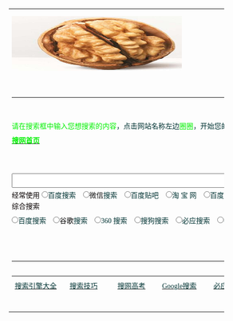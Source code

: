 <!-- 参考http://www.sowang.com/s/ -->

<html><head><meta http-equiv="Content-Type" content="text/html; charset=GBK">
<title>搜网全能搜 - 搜索引擎大全!各大搜索引擎一键搜索!</title>

<meta name="Description" content="为您提供各大搜索引擎入口,集合全世界最大的搜索引擎百度搜索,谷歌搜索,360搜索,搜狗搜索,必应搜索等搜索引擎,帮您一键实现对百度、谷歌、搜狗、必应、360等搜索引擎及视频、图片、音乐、知识、微博、微信、购物等热门网站搜索，方便您快速找到所需！&quot;">
<meta name="Keywords" content="搜索引擎,搜索大全,搜索引擎大全,全能搜,百度搜索引擎,google谷歌搜索引擎,360搜索引擎,搜狗搜索引擎,搜搜搜索引擎,必应搜索引擎,购物搜索引擎,网页搜索引擎,音乐搜索引擎,视频搜索引擎,学术搜索引擎,图片搜索引擎">

<style type="text/css">
<!--

body, td{color:/#000;font-size:12px;font-family:宋体;line-height:140%}
A:LINK{color:/#039;}

A:VISITED{color:/#039;}
A:HOVER{color:/#f60;}

.WH{color:/#FFF;font:bold 14.8px 宋体}
.WHS{color:/#FFF;font:12px 宋体}

:link.WHS{color:/#FFF;font:12px 宋体}
:visited.WHS{color:/#FFF;font:12px 宋体}

:hover.WHS{color:/#f60;font:12px 宋体}
.X{font-size:24px;font-weight:bold;}

.L{font-size:16px;font-weight:bold;}
.M{font:bold 14.8px 宋体}

.C{font-size:14.8px}
.S{font-size:12px}

.LM{line-height:130%}
.LL{line-height:150%}

.f11{font-size:14.9px}
.f1{font-size:10px}

.f2{font-size:12px}
.f3{font-size:16px}

.f4{font-size:18px}
.f5{font-size:24px}

.f6{font-size:31px}
.lh13{line-height:130%}

.lh15{line-height:150%}
.lh17{line-height:170%}

select{font-size:12px}
input{font-size:12px}

.l15{line-height:150%}
.img01{border-color:/#000000;color:/#000000;}

.c01{color:/#ffffff;line-height:150%}
.c03{color:/#FA7701;line-height:170%;font-size:14.9px}

.td_background {BACKGROUND-COLOR: /#f7f7f4; COLOR: /#3f3f3f; FONT-SIZE: 12px;
LINE-HEIGHT: 13pt; TEXT-ALIGN: center}

.f14 {font-size:14.8px;font-family:宋体; line-height: 20px}
.b10 { font-family: "宋体"; font-size: 10pt; color: /#000000; line-height: 130%}

.black9 { font-family: "宋体"; font-size: 9pt; color: /#000000; text-decoration: none}
.p4{font-size:14.8px;line-height:130%}

.f9 { font-size: 12px}
.a { font-family: "宋体"; font-size: 12px; color: 000099; text-decoration: none}

.text {font-size: 14.9px; line-height: 22px}
a {font-size: 9pt; text-decoration: underline}

.blue {text-decoration: underline;color:/#000099;line-height: 18px;}
.green { font-family: "宋体"; font-size: 14px; color: 687C49; text-decoration: none}

.b2 { font-family: "宋体"; font-size: 12px; color: /#000000; text-decoration: none; line-height: 18px}
a:link.a02 {color:/#0000ff;font-size:14.9px;font-weight:bold;}

.t3 { font-size: 14px; line-height: 140%; }
.tech15 {font-size:14.9px;line-height:120%;}

.techs1 {font-size:10px;color:/#6666cc;}
.navtd{ font-size: 12px; font-family: MS Shell Dlg,Tahoma,sans-serif,宋体; color: /#FFFFFF; text-decoration: none }

.bold{ font-weight: bold }
a:link.lan7 {color:/#00169C;font-size:12px}

.l17 {line-height:170%;}
a:link.link1 {text-decoration:none;}

.cont {FONT-FAMILY: 宋体; FONT-SIZE: 14px; LINE-HEIGHT: 20px}
.blank {LINE-HEIGHT: 20px; WIDTH: 95%; align: left}

td {font-family:宋体;font-size:12px;}
.itm {

FONT-FAMILY: "宋体"; FONT-SIZE: 12px
; color: /#FFFFFF}

.a14{font-size:14px;text-indent:25px;line-height:20px}
.item { font: 10pt "宋体"}

table {font-family: "宋体"; font-size: 9pt;}
.sms { font-size: 12px}.sms { font-size: 12px}.sms { font-size: 12px}a:link.keys { color: /#0000FF; text-decoration: none; font-size: 12px; }a:link.keys { color: /#0000FF; text-decoration: none; font-size: 12px; }a:link.keys { color: /#0000FF; text-decoration: none; font-size: 12px; }a:link.keys { color: /#0000FF; text-decoration: none; font-size: 12px; }a:link.keys { color: /#0000FF; text-decoration: none; font-size: 12px; }a:link.keys { color: /#0000FF; text-decoration: none; font-size: 12px; }a:link.keys { color: /#0000FF; text-decoration: none; font-size: 12px; }a:link.keys { color: /#0000FF; text-decoration: none; font-size: 12px; }a:link.keys { color: /#0000FF; text-decoration: none; font-size: 12px; }a:link.keys { color: /#0000FF; text-decoration: none; font-size: 12px; }a:link.keys { color: /#0000FF; text-decoration: none; font-size: 12px; }a:link.keys { color: /#0000FF; text-decoration: none; font-size: 12px; }a:link.keys { color: /#0000FF; text-decoration: none; font-size: 12px; }a:link.keys { color: /#0000FF; text-decoration: none; font-size: 12px; }a:link.keys { color: /#0000FF; text-decoration: none; font-size: 12px; }a:link.keys { color: /#0000FF; text-decoration: none; font-size: 12px; }a:link.keys { color: /#0000FF; text-decoration: none; font-size: 12px; }a:link.keys { color: /#0000FF; text-decoration: none; font-size: 12px; }a:link.keys { color: /#0000FF; text-decoration: none; font-size: 12px; }a:link.keys { color: /#0000FF; text-decoration: none; font-size: 12px; }a:link.keys { color: /#0000FF; text-decoration: none; font-size: 12px; }a:link.keys { color: /#0000FF; text-decoration: none; font-size: 12px; }a:link.keys { color: /#0000FF; text-decoration: none; font-size: 12px; }a:link.keys { color: /#0000FF; text-decoration: none; font-size: 12px; }a:link.keys { color: /#0000FF; text-decoration: none; font-size: 12px; }a:link.keys { color: /#0000FF; text-decoration: none; font-size: 12px; }.p1{font-size:12px}

.b { font-family: "宋体"; font-size: 14px; color: /#000000; text-decoration: none; font-weight: bold}
.f12{font-size:12px; color:/#000000; line-height: 18px}

.dir {FONT-FAMILY: 宋体; FONT-SIZE: 14.8px; FONT-WEIGHT: bold}
.unnamed1 { font-size: 9pt}

.TEXT1 {line-height: 130%;}
.p2{font-size:12px;line-height:130%;}

.tomg { color: /#000000; font-size:12px; text-decoration:none}
a:link.tomg {color: /#000000; text-decoration:none}

.f{font-size:12px}.c07{color:/#777777;line-height:150%;}
a:link.lk3 {color:/#777777;text-decoration:none;}

.font {font-size: 9pt; font-family: "宋体", "Arial Narrow", "Times New Roman",line-height:13pt;}
:link.fl{color:/#6f6f6f}

.n02 {FONT-SIZE: 14px; LINE-HEIGHT: 150%}
a:link.a07 {text-decoration:none;color:/#0000AA;}

.p3{font-family:"宋体";font-size:12px;line-height:200%}.black { font-size: 12px;text-decoration: none;line-height: 18px;}
.tableBorder1{width:98%;border: 1px; background-color: /#6595D6;}

td.TableBody1{background-color: /#FFFFFF;line-height : normal ;}
table {font-family: "宋体"; font-size: 9pt;}

/*{margin:0;padding:0;}
.newsblue1 { font-size: 14px; line-height: 21px; color: /#0F0CBF;}

a {font-size: 9pt; text-decoration: underline}
a:link{color:000066}

a:link{font-size:12px;color:/#0000cc;}
/*{margin:0;padding:0;}

--></style><!--<base target="_blank">--><base href="." target="_blank">
<style type="text/css">/#yddContainer{display:block;font-family:Microsoft YaHei;position:relative;width:100%;height:100%;top:-4px;left:-4px;font-size:12px;border:1px solid}/#yddTop{display:block;height:22px}/#yddTopBorderlr{display:block;position:static;height:17px;padding:2px 28px;line-height:17px;font-size:12px;color:/#5079bb;font-weight:bold;border-style:none solid;border-width:1px}/#yddTopBorderlr .ydd-sp{position:absolute;top:2px;height:0;overflow:hidden}.ydd-icon{left:5px;width:17px;padding:0px 0px 0px 0px;padding-top:17px;background-position:-16px -44px}.ydd-close{right:5px;width:16px;padding-top:16px;background-position:left -44px}/#yddKeyTitle{float:left;text-decoration:none}/#yddMiddle{display:block;margin-bottom:10px}.ydd-tabs{display:block;margin:5px 0;padding:0 5px;height:18px;border-bottom:1px solid}.ydd-tab{display:block;float:left;height:18px;margin:0 5px -1px 0;padding:0 4px;line-height:18px;border:1px solid;border-bottom:none}.ydd-trans-container{display:block;line-height:160%}.ydd-trans-container a{text-decoration:none;}/#yddBottom{position:absolute;bottom:0;left:0;width:100%;height:22px;line-height:22px;overflow:hidden;background-position:left -22px}.ydd-padding010{padding:0 10px}/#yddWrapper{color:/#252525;z-index:99999;background:url(chrome-extension://bgllbpdmpeenjbeiigkhccehncomjfbk/ab20.png);}/#yddContainer{background:/#fff;border-color:/#4b7598}/#yddTopBorderlr{border-color:/#f0f8fc}/#yddWrapper .ydd-sp{background-image:url(chrome-extension://bgllbpdmpeenjbeiigkhccehncomjfbk/ydd-sprite.png)}/#yddWrapper a,/#yddWrapper a:hover,/#yddWrapper a:visited{color:/#50799b}/#yddWrapper .ydd-tabs{color:/#959595}.ydd-tabs,.ydd-tab{background:/#fff;border-color:/#d5e7f3}/#yddBottom{color:/#363636}/#yddWrapper{min-width:250px;max-width:400px;margin-top: 15px;}</style><style id="style-1-cropbar-clipper">//* Copyright 2014 Evernote Corporation. All rights reserved. /*/

.en-markup-crop-options {
top: 18px !important;

left: 50% !important;
margin-left: -100px !important;

width: 200px !important;
border: 2px rgba(255,255,255,.38) solid !important;

border-radius: 4px !important;
}

.en-markup-crop-options div div:first-of-type {
margin-left: 0px !important;

}
</style></head>

<body>
<div align="center">

<table border="0" width="55%" height="636">
<tbody><tr>

<td height="108">
<p align="center">

<img border="0" src="/img/hetao4.jpg" alt="搜网全能搜 --- 帮您一键实现对百度、谷歌、搜狗、必应、360搜索引擎、视频、图片、音乐、知识、微博、微信、购物等热门网站搜索，方便您快速找到需要的东西！" width="341" height="110"></p></td>
</tr>

<tr>
<td height="345">

<table border="0" cellpadding="0" cellspacing="0" width="873" height="280">
<tbody><tr>

<td width="873" height="19" style="font-size: 12px; margin: 0; padding: 0">
</td>

</tr>
<tr>

<td width="873" height="19" style="font-size: 12px; margin: 0; padding: 0">
</td>

</tr>
<tr>

<td width="873" height="19" style="font-size: 12px; margin: 0; padding: 0">
<font color="/#FF0000">

<span style="font-size: 10.5pt; margin: 0; padding: 0" lang="zh-cn">请在</span><span style="font-size: 10.5pt" lang="zh-cn">搜索</span><span style="font-size: 10.5pt">框</span><span style="font-size: 10.5pt; margin: 0; padding: 0" lang="zh-cn">中输入您想搜索的内容</span></font><font style="margin: 0; padding: 0"><font color="/#333333"><span style="font-size: 10.5pt">，点击网站名称左边</span></font><span style="font-size: 10.5pt"><font color="/#FF0000">圈圈</font></span></font><font color="/#333333" style="margin: 0; padding: 0"><span style="font-size: 10.5pt">，</span></font><span lang="zh-cn" style="margin: 0; padding: 0"><font color="/#333333" style="margin: 0; padding: 0"><span style="font-size: 10.5pt">开始您的搜索之旅
！搜网全能搜一键搜索！</span>&nbsp;<span style="font-size: 10.5pt"> </span> </font></span>

<font color="/#635f5c" style="margin: 0px; padding: 0px"><b>
<span class="eng">

<font color="/#333333" style="margin: 0px; padding: 0px">
<span style="font-size: 10.5pt"></span></font></span>

</b><span class="eng">
<font color="/#333333" style="margin: 0px; padding: 0px"><u><span style="margin: 0px; padding: 0px">

<font color="/#FF0000" style="margin: 0; padding: 0; ">
<a href="http://www.sowang.com/">

<font color="/#FF0000" style="font-size: 10.5pt; font-weight:700">搜网首页</font></a></font></span></u></font></span></font><b><span lang="zh-cn" style="margin: 0; padding: 0"><font color="/#333333" style="margin: 0; padding: 0">&nbsp; </font></span>
<font color="/#111111"></font><span lang="zh-cn" style="margin: 0; padding: 0"><font color="/#333333" style="margin: 0; padding: 0">&nbsp; </font></span><span lang="zh-cn" style="margin: 0; padding: 0"><font color="/#333333" style="margin: 0; padding: 0"> </font></span>

</b><font color="/#333333"><span style="font-size: 10.5pt">
</span></font><b><script language="javascript">

<!--
function check(select){

key = document.form1.word.value;
switch(select){

case 001: window.open('http://search.tianya.cn/s?q='+key);break;
case 002: window.open('http://www.soku.com/search_video/q_'+key);break;

case 003: window.open('http://s.weibo.com/weibo/'+key);break;
case 004: window.open('http://so.tudou.com/nisearch//'+key);break;

case 005: window.open('http://search.xunlei.com/search.php?keyword='+key);break;
case 006: window.open('http://www.baidu.com/baidu?tn=bds&cl=3&ct=2097152&si=gamersky.com&s=&word='+key);break;

case 007: window.open('http://so.iqiyi.com/so/q_'+key);break;
case 009: window.open('http://www.so.com/s?ie=utf-8&src=360sou_home&q='+encodeURIComponent(key));break;

case 024: window.open('http://news.chinaso.com/newssearch.htm?q='+key);break;
case 511: window.open('http://so.tv.sohu.com/mts?box=1&wd='+key);break;

case 013: window.open('https://search.jd.com/Search?keyword='+key);break;
case 015: window.open('http://searchb.dangdang.com/?key='+key);break;

case 016: window.open('http://www.amazon.cn/gp/search?__mk_zh_CN=%E4%BA%9A%E9%A9%AC%E9%80%8A%E7%BD%91%E7%AB%99&url=search-alias%3Daps&field-keywords='+key);break;
case 017: window.open('http://tuan.baidu.com/quanguo/?do=search&wd='+key);break;

case 018: window.open('http://wenku.baidu.com/search?word='+key);break;
case 019: window.open('http://zh.wikipedia.org/wiki/'+key);break;

case 020: window.open('http://tieba.baidu.com/f?kw='+key);break;
case 021: window.open('http://www.baidu.com/s?rtt=2&tn=baiduwb&cl=2&wd='+key);break;

case 322: window.open('http://weixin.sogou.com/weixin?type=2&query='+key);break;
case 023: window.open('http://www.douban.com/search?search_text='+key);break;

case 026: window.open('http://map.sogou.com//#lq='+key);break;
case 027: window.open('http://www.haodou.com/search/'+key);break;

case 028: window.open('http://gouwu.sogou.com/shop?query='+key);break;
case 029: window.open('http://xyx.hao123.com/search/?q='+key);break;

case 030: window.open('http://search.17173.com/jsp/news.jsp?keyword='+key .htm);break;
case 031: window.open('http://data.yule.baidu.com/s?word='+key .htm);break;

case 033: window.open('http://image.so.com/i?q='+key .htm);break;
case 034: window.open('http://gouwu.sogou.com/shop?query='+key);break;

case 211: window.open('http://www.kugou.com/common/search.php?keyword='+encodeURIComponent(key));break;
case 212: window.open('http://mp3.baidu.com/m?f=ms&rf=idx&tn=baidump3&ct=134217728&lf=&rn=&word='+key);break;

case 213: window.open('http://www.sowang.cn/'+key);break;
case 214: window.open('http://music.yahoo.cn/s?q='+key);break;

case 101: window.open('http://www.google.com/cse?cx=partner-pub-6779091984393228%3A69q7uss5stz&ie=GB2312&q='+key);break;
case 102: window.open('https://video.so.com/v?q='+key);break;

case 103: window.open('http://dict.baidu.com/s?ie=gb2312&bs=windows&sr=&z=&cl=3&f=8&word='+key);break;
case 221: window.open('https://www.google.com.hk/search?safe=strict&hl=zh-CN&source=hp&ei=RYeuWoPrEISyswGswYHYCA&q='+key);break;

case 223: window.open('http://www.sogou.com/sogou?query='+key+'&pid=sogou-site-bd1354624fbae3b2');break;
case 224: window.open('http://www.baidu.com/s?tn=sitesowang&word='+key);break;

case 227: window.open('http://cn.bing.com/search?q='+encodeURIComponent(key));break;
case 233: window.open('http://www.baidu.com/s?wd='+key);break;

case 232: window.open('http://v.baidu.com/search.php?word='+key);break;
case 237: window.open('http://www.baidu.com/s?tn=sitesowang&cl=3&rn=10&ct=0&lm=0&word=filetype%3Aall+'+key);break;

case 238: window.open('http://www.gougou.com/search?search='+key);break;
case 239: window.open('http://pic.sogou.com/pics?query='+key);break;

case 240: window.open('http://sucai.zcool.com.cn/search.do?k='+key);break;
case 241: window.open('http://www.baidu.com/s?cl=3&tn=sitesowang&f=5&wd=mtv下载 '+key);break;

case 249: window.open('http://images.google.cn/images?complete=1&hl=zh-CN&q='+key);break;
case 250: window.open('http://image.baidu.com/i?ct=201326592&cl=2&lm=-1&tn=baiduimage&pv=&word='+key);break;

case 251: window.open('http://video.baidu.com/v?ct=301989888&rn=20&pn=0&db=0&s=0&word='+key);break;
case 252: window.open('http://search.pptv.com/s_video?kw='+key);break;

case 253: window.open('http://v.iask.com/v?k='+key);break;
case 255: window.open('http://movie.hao123.com/allsearch?q='+key);break;

case 256: window.open('http://www.soku.com/search_video/q_'+key);break;
case 264: window.open('http://mp3.baidu.com/m?rn=&tn=baidump3&ct=134217728&lm=6&word='+key);break;

case 269: window.open('http://so.hudong.com/s/doc/'+key);break;
case 270: window.open('http://zhidao.baidu.com/q?ct=17&pn=0&tn=ikaslist&rn=10&word='+key);break;

case 271: window.open('http://baike.baidu.com/w?ct=17&lm=0&tn=baiduWikiSearch&pn=0&rn=10&word='+key);break;
case 274: window.open('http://www.baidu.com/s?tn=sitesowang&ct=&lm=&z=&rn=&word='+key);break;

case 275: window.open('http://www.iciba.com/'+key);break;
case 276: window.open('http://www.baidu.com/baidu?ie=gb2312&ct=1048576&cl=3&word='+key);break;

case 278: window.open('http://zidian.cn.yahoo.com/result_en2cn.html?p='+key);break;
case 279: window.open('http://dict.cn/search/?q='+key);break;

case 280: window.open('http://www.lfzz.net/tools/dict.asp?word='+key);break;
case 281: window.open('http://hanyu.baidu.com/s?ie=gb2312&bs=windows&sr=&z=&cl=3&f=8&word='+key);break;

case 284: window.open('http://s.taobao.com/search?q='+key);break;
case 285: window.open('http://search.cctv.com/search.php?qtext='+encodeURIComponent(key));break;

case 300: window.open('http://list.tmall.com/search_product.htm?q='+key);break;
case 310: window.open('http://www.xilinjie.com/s?q='+key);break;

case 400: window.open('http://so2.4399.com/search/search.php?k='+key);break;
case 500: window.open('http://www.baidu.com/s?tn=sitesowang&word='+key);break;

case 501: window.open('http://s.taobao.com/search?q='+key);break;
case 502: window.open('http://v.baidu.com/v?word='+key);break;

case 503: window.open('http://list.tmall.com/search_product.htm?q='+key);break;
case 504: window.open('http://mp3.baidu.com/m?f=ms&rf=idx&tn=baidump3&ct=134217728&lf=&rn=&word='+key);break;

case 505: window.open('http://map.baidu.com/m?word='+key);break;
case 506: window.open('http://s.weibo.com/weibo/'+key);break;

case 507: window.open('http://tieba.baidu.com/f?kw='+key);break;
case 508: window.open('http://news.baidu.com/ns?word='+key);break;

case 509: window.open('http://xueshu.baidu.com/s?wd='+key);break;
case 510: window.open('http://v.qq.com/search.html?pagetype=3&stj2=search.search&stag=txt.index&ms_key='+key);break;

case 600: window.open('http://vdisk.weibo.com/search/?type=public&keyword='+key);break;
case 700: window.open('http://xueshu.baidu.com/s?wd='+key);break;

case 800: window.open('http://cn.bing.com/academic/search?q='+key);break;
case 900: window.open('http://www.sogou.com/xueshu?ie=utf-8&query='+key);break;

case 920: window.open('http://epub.cnki.net/kns/brief/default_result.aspx'+key);break;
case 990: window.open('http://www.sowang.com/chaxun/index.htm'+key);break;

case 950: window.open('https://sg.search.yahoo.com/search;_ylt=AwrBTvcZ.PlTbwEApZQi4gt.;_ylc=X1MDMjExNDcwODAwMgRfcgMyBGJjawNjb2Q5ZHExOXZqdTBwJTI2YiUzRDMlMjZzJTNEOGEEZnIDBGdwcmlkAwRtdGVzdGlkA251bGwEbl9yc2x0AzAEbl9zdWdnAzAEb3JpZ2luA3NnLnNlYXJjaC55YWhvby5jb20EcG9zAzAEcHFzdHIDBHBxc3RybAMEcXN0cmwDNgRxdWVyeQNzZWFyY2gEdF9zdG1wAzE0MDg4OTA2NTUEdnRlc3RpZANudWxs?pvid=tKo33Dk4LjHm5xgGlXwchw6aMTgyLlP5.Bn_iSKI&p='+key);break;
case 960: window.open('https://www.yandex.com/search/?text='+key);break;

case 991: window.open('https://scholar.google.com.hk/scholar?hl=zh-CN&as_sdt=0%2C5&q='+key);break;
case 992: window.open('http://zhihu.sogou.com/zhihu?query='+key);break;

case 993: window.open('http://dict.youdao.com/search?q='+key);break;
case 994: window.open('http://www.chaoxing.com/search?sw='+key);break;

case 995: window.open('http://www.sciinfo.cn/Result.aspx?c=1&q='+key);break;
case 996: window.open('http://cn.whu.findplus.cn/?h=search_list&query='+key);break;

case 997: window.open('http://search.gome.com.cn/search?question='+key);break;
case 635: window.open(''+key);break;

}
}

//-->
</script></b><font color="/#333333"><span style="font-size: 10.5pt"> 　</span></font><span id="thread_78482"></span></td>

</tr>
<tr>

<td width="873" height="47" style="font-size: 12px; margin: 0; padding: 0"><form name="form1" method="get" action="http://www.baidu.com/s?tn=sitesowang&amp;word=" style="margin: 0; padding: 0">
<p align="center"><font size="5" style="margin: 0; padding: 0">

<input name="word" size="78" onfocus="this.select()" onmouseover="this.focus()" style="margin:0; padding:0; font-size: 16pt; float:left" onkeypress="if(event.keyCode==13){check(101);return false;}"></font><font color="/#333333" style="margin: 0; padding: 0"> </font></p>
<p style="line-height: 200%" align="left"></p>

</form></td>
</tr>

<tr>
<td width="873" height="27" style="font-size: 12px; margin: 0; padding: 0">

<font color="/#800000">
<span style="font-size: 10.5pt">经常使用</span></font><font color="/#333333" style="margin: 0; padding: 0; font-size:10.5pt"> </font>

<font color="/#333333">
<input type="radio" onclick="check(500)" value="V1" style="margin: 0; padding: 0; font-size:10.5pt" name="e7"></font><span style="margin:0; padding:0; TEXT-DECORATION: none" id="linkArea1"><font color="/#333333" style="margin: 0; padding: 0; font-size:10.5pt">百度</font></span><font color="/#333333"><span style="font-size: 10.5pt">搜索　</span></font><font color="/#333333" style="margin: 0; padding: 0"><input type="radio" onclick="check(322)" style="margin:0; padding:0; font-size: 10.5pt" value="V1" name="e10"></font><font style="font-size: 10.5pt">微信</font><font color="/#333333" style="font-size: 10.5pt">搜索</font><font color="/#333333"><span style="font-size: 10.5pt">　</span></font><font color="/#333333" style="margin: 0; padding: 0"><input type="radio" onclick="check(507)" value="V1" style="margin: 0; padding: 0; font-size:10.5pt" name="e16"></font><font color="/#333333"><span style="font-size: 10.5pt">百度贴吧　</span></font><font color="/#333333" style="margin: 0; padding: 0"><input type="radio" onclick="check(501)" style="margin:0; padding:0; font-size: 10.5pt" value="V1" name="e8"></font><font color="/#333333"><font face="Trebuchet MS" style="font-size: 10.5pt; margin: 0; padding: 0">淘 宝 网</font><span style="font-size: 10.5pt">　</span></font><font color="/#333333" style="margin: 0; padding: 0"><input type="radio" onclick="check(504)" value="V1" style="margin: 0; padding: 0; font-size:10.5pt" name="e11"></font><font color="/#333333"><font style="margin: 0; padding: 0"><span style="font-size: 10.5pt">百度音乐</span></font><span style="font-size: 10.5pt">　</span></font><font color="/#333333" style="margin: 0; padding: 0"><input type="radio" onclick="check(506)" value="V1" style="margin: 0; padding: 0; font-size:10.5pt" name="e13"></font><font color="/#333333"><font style="margin: 0; padding: 0"><span style="font-size: 10.5pt">新浪微博</span></font><span style="font-size: 10.5pt">　</span><input type="radio" onclick="check(256)" value="V1" style="margin: 0; padding: 0; font-size:10.5pt" name="e9"></font><span style="font-size: 10.5pt; text-decoration: none;"><font color="/#333333">优酷</font></span><font color="/#333333"><span style="font-size: 10.5pt; margin: 0; padding: 0" lang="zh-cn">视频</span><span style="font-size: 10.5pt">　</span></font><font color="/#333333" style="margin: 0; padding: 0"><input type="radio" onclick="check(505)" value="V1" style="margin: 0; padding: 0; font-size:10.5pt" name="e12"></font><font color="/#333333"><font style="margin: 0; padding: 0"><span style="font-size: 10.5pt">百度地图</span></font></font></td>

</tr>
<tr>

<td width="873" height="27" style="font-size: 12px; margin: 0; padding: 0">
<font color="/#800000">

<a style="text-decoration: none; color:/#00e; font-size:10.5pt" href="http://www.sowang.com/search.htm">
<font color="/#800000">综合搜索</font></a></font><font color="/#333333" style="margin: 0; padding: 0"><span style="font-size: 10.5pt">

</span> </font>
<font color="/#333333">

<input type="radio" onclick="check(224)" value="V1" style="margin: 0; padding: 0; font-size:10.5pt" name="e1"></font><span id="linkArea0" style="margin: 0; padding: 0"><a target="_blank" href="http://www.sowang.com/BAIDU/" style="text-decoration: none; margin: 0; padding: 0; font-size:10.5pt"><span style="margin:0; padding:0; TEXT-DECORATION: none"><font color="/#333333" style="margin: 0; padding: 0">百度</font></span></a></span><font color="/#333333"><span style="font-size: 10.5pt">搜索　</span><input type="radio" onclick="check(221)" value="V1" style="margin: 0; padding: 0; font-size:10.5pt" name="e2"></font><span style="margin:0; padding:0; text-decoration: none"><a style="text-decoration: none; margin: 0; padding: 0; font-size:10.5pt" href="http://www.sowang.com/googleseaech.htm"><font color="/#000000" style="margin: 0; padding: 0">谷歌</font></a></span><font color="/#333333"><span style="font-size: 10.5pt">搜索　</span><input type="radio" onclick="check(009)" value="V1" style="margin: 0; padding: 0; font-size:10.5pt" name="e3"><span style="font-size: 10.5pt">360 搜索　</span><input type="radio" onclick="check(223)" value="V1" style="margin: 0; padding: 0; font-size:10.5pt" name="e"><span style="font-size:10.5pt;margin:0; padding:0; text-decoration: none; cursor:pointer;" onclick="check(223)"><font style="margin: 0; padding: 0">搜狗搜索</font></span><span style="font-size: 10.5pt">　</span><input type="radio" onclick="check(227)" value="V1" style="margin: 0; padding: 0; font-size:10.5pt" name="e18"><span style="font-size: 10.5pt">必应搜索　</span><input type="radio" onclick="check(024)" value="V1" style="margin: 0; padding: 0; font-size:10.5pt" name="e"><span style="font-size: 10.5pt">中国搜索　</span><input type="radio" onclick="check(950)" value="V1" style="margin: 0; padding: 0; font-size:10.5pt" name="e38"><span style="font-size: 10.5pt">雅虎英文 </span><input type="radio" onclick="check(960)" value="V1" style="margin: 0; padding: 0; font-size:10.5pt" name="e38"><span style="font-size: 10.5pt">Yandex </span></font></td>
</tr>

<tr>
<td width="873" height="27" style="font-size: 12px; margin: 0; padding: 0">

<font color="/#800000"><span style="font-size: 10.5pt">购物搜索</span></font><font color="/#434545" style="margin: 0; padding: 0; font-size:10.5pt">
</font><font color="/#3F3F3F" style="margin: 0; padding: 0">

<input type="radio" onclick="check(284)" style="margin:0; padding:0; font-size: 10.5pt" value="V1" name="e40"></font><font face="Trebuchet MS" color="/#333333" style="font-size: 10.5pt; margin: 0; padding: 0">淘 宝 网</font><font color="/#333333"><span style="font-size: 10.5pt">　</span></font><font color="/#333333" style="margin: 0; padding: 0"><span style="font-size: 10.5pt">
</span><input type="radio" onclick="check(300)" style="margin:0; padding:0; font-size: 10.5pt" value="V1" name="e5"></font><font face="Trebuchet MS" color="/#333333" style="font-size: 10.5pt; margin: 0; padding: 0">天猫商城</font><font color="/#333333"><span style="font-size: 10.5pt">　</span></font><font color="/#333333" style="margin: 0; padding: 0"><input type="radio" onclick="check(013)" style="margin:0; padding:0; font-size: 10.5pt" value="V1" name="e41"></font><font face="Trebuchet MS" color="/#333333" style="font-size: 10.5pt; margin: 0; padding: 0">京东商城</font><font color="/#333333"><span style="font-size: 10.5pt">　</span></font><font color="/#333333" style="margin: 0; padding: 0"><input type="radio" onclick="check(015)" style="margin:0; padding:0; font-size: 10.5pt" value="V1" name="e42"></font><font face="Trebuchet MS" color="/#333333" style="font-size: 10.5pt; margin: 0; padding: 0">当 当 网</font><font color="/#333333"><span style="font-size: 10.5pt">　</span></font><font color="/#333333" style="margin: 0; padding: 0"><input type="radio" onclick="check(016)" style="margin:0; padding:0; font-size: 10.5pt" value="V1" name="e43"></font><font face="Trebuchet MS" color="/#3F3F3F" style="font-size: 10.5pt; margin: 0; padding: 0"><span style="font-size: 10.5pt; text-decoration: none"><font color="/#333333">卓 越 网</font></span></font><font color="/#333333"><span style="font-size: 10.5pt">　 </span></font><font color="/#333333" style="margin: 0; padding: 0"><input type="radio" onclick="check(034)" style="margin:0; padding:0; font-size: 10.5pt" value="V1" name="e21"></font><font face="Trebuchet MS" color="/#333333" style="font-size: 10.5pt; margin: 0; padding: 0">搜狗购物</font><font color="/#333333"><span style="font-size: 10.5pt">　 </span></font><font color="/#333333" style="margin: 0; padding: 0">

<input type="radio" onclick="check(997)" style="margin:0; padding:0; font-size: 10.5pt" value="V1" name="e52"></font><font face="Trebuchet MS" color="/#333333" style="font-size: 10.5pt; margin: 0; padding: 0">国美电器</font></td>
</tr>

<tr>
<td width="873" height="27" style="font-size: 12px; margin: 0; padding: 0">

<font color="/#800000" style="margin: 0; padding: 0">
<span style="font-size: 10.5pt">视频<a style="text-decoration: none; font-size: 10.5pt; margin: 0; padding: 0" href="http://www.sowang.com/ZY/MOVIES.HTM"><font color="/#800000">搜索</font></a></span></font><font color="/#333333" style="margin: 0; padding: 0"><span style="font-size: 10.5pt">

</span></font><font color="/#333333">
<input type="radio" onclick="check(007)" value="V1" style="margin: 0; padding: 0; font-size:10.5pt" name="e27"><span style="font-size: 10.5pt">奇艺</span><font><span style="font-size: 10.5pt">高清</span></font><span style="font-size: 10.5pt">　</span><input type="radio" onclick="check(251)" style="margin:0; padding:0; font-size: 10.5pt" value="V1" name="e14"><span style="font-size: 10.5pt; margin: 0; padding: 0" lang="zh-cn">百度视频</span><span style="font-size: 10.5pt">　</span></font><font color="/#333333" style="margin: 0; padding: 0"><input type="radio" onclick="check(256)" style="margin:0; padding:0; font-size: 10.5pt" value="V1" name="e28"><span style="font-size: 10.5pt">优酷视频</span></font><font color="/#333333"><span style="font-size: 10.5pt">　</span><input type="radio" onclick="check(510)" value="V1" style="margin: 0; padding: 0; font-size:10.5pt" name="e20"><span style="font-size: 10.5pt">腾讯视频　</span></font><font color="/#333333" style="margin: 0; padding: 0"><font color="/#333333"><input type="radio" onclick="check(511)" style="margin:0; padding:0; font-size: 10.5pt" value="V1" name="e30"></font><span style="font-size: 10.5pt">搜狐视频</span></font><font color="/#333333"><span style="font-size: 10.5pt">　</span></font><font color="/#333333" style="margin: 0; padding: 0"><input type="radio" onclick="check(252)" style="margin:0; padding:0; font-size: 10.5pt" value="V1" name="e32"></font><font color="/#333333"><span style="font-size: 10.5pt">PPTV聚力　</span><input type="radio" onclick="check(285)" value="V1" style="margin: 0; padding: 0; font-size:10.5pt" name="e4"><span style="font-size: 10.5pt">央视视频

</span><input type="radio" onclick="check(102)" value="V1" style="margin: 0; padding: 0; font-size:10.5pt" name="e48"><span style="font-size: 10.5pt">360视频</span></font></td>
</tr>

<tr>
<td width="873" height="27" style="font-size: 12px; margin: 0; padding: 0">

<font style="margin: 0; padding: 0"><span style="font-size: 10.5pt">
<font color="/#800000" style="margin: 0; padding: 0">知识搜索</font></span><font color="/#333333" style="margin: 0; padding: 0"><span style="font-size: 10.5pt">

</span>
</font></font><font color="/#333333" style="margin: 0; padding: 0">

<input type="radio" onclick="check(270)" value="V1" style="margin: 0; padding: 0; font-size:10.5pt" name="e22"><span style="font-size: 10.5pt">百度知道</span></font><font color="/#333333"><span style="font-size: 10.5pt">　</span><input type="radio" onclick="check(992)" value="V1" style="margin: 0; padding: 0; font-size:10.5pt" name="e19"></font><span style="font-size: 10.5pt">知乎<font color="/#333333">搜索</font></span><font color="/#333333"><span style="font-size: 10.5pt">　</span></font><font color="/#333333" style="margin: 0; padding: 0"><input type="radio" onclick="check(271)" value="V1" style="margin: 0; padding: 0; font-size:10.5pt" name="R19"><span style="font-size: 10.5pt">百度百科</span></font><font color="/#333333"><span style="font-size: 10.5pt">　</span></font><font color="/#333333" style="margin: 0; padding: 0"><input type="radio" onclick="check(019)" style="margin:0; padding:0; font-size: 10.5pt" value="V1" name="R31"></font><font><span style="font-size: 10.5pt"><font color="/#333333">维基百科</font></span></font><font color="/#333333"><span style="font-size: 10.5pt">　</span></font><font color="/#434545" style="margin: 0; padding: 0"><input type="radio" onclick="check(018)" value="V1" style="margin: 0; padding: 0; font-size:10.5pt" name="R30"></font><font color="/#3F3F3F" style="margin: 0; padding: 0"><span style="font-size: 10.5pt">百度文库</span></font><font color="/#333333"><span style="font-size: 10.5pt">　</span></font><font color="/#3F3F3F" style="margin: 0; padding: 0"><input type="radio" onclick="check(237)" style="margin:0; padding:0; font-size: 10.5pt" value="V1" name="R27"><span style="font-size: 10.5pt">文档搜索</span></font><font><span style="font-size: 10.5pt">&nbsp;</span></font></td>
</tr>

<tr>
<td width="873" height="27" style="font-size: 12px; margin: 0; padding: 0">

<font><span style="font-size: 10.5pt">
<font color="/#800000" style="margin: 0; padding: 0">网盘搜索</font></span><font color="/#333333" style="margin: 0; padding: 0"><span style="font-size: 10.5pt">

</span>
</font><font color="/#333333">

<input type="radio" onclick="check(310)" value="V1" style="margin: 0; font-size:10.5pt; padding-left:4px; padding-right:4px; padding-top:1px; padding-bottom:1px" name="e47"><span style="font-size: 10.5pt">西
林 街</span></font></font><font color="/#333333"><span style="font-size: 10.5pt">　</span></font><font color="/#333333" style="margin: 0; padding: 0"><input type="radio" onclick="check(600)" style="margin:0; padding:0; font-size: 10.5pt" value="V1" name="R34"></font><font><span style="font-size: 10.5pt"><font color="/#333333">微盘搜索</font></span></font></td>

</tr>
<tr>

<td width="873" height="27" style="font-size: 12px; margin: 0; padding: 0">
<font style="margin: 0; padding: 0"><span style="font-size: 10.5pt">

<font color="/#800000" style="margin: 0; padding: 0">学术搜索</font></span><font color="/#333333" style="margin: 0; padding: 0"><span style="font-size: 10.5pt">
</span>

<input type="radio" onclick="check(991)" value="V1" style="margin: 0; padding: 0; font-size:10.5pt" name="e33"><span style="font-size: 10.5pt">谷歌学术</span></font><font color="/#333333"><span style="font-size: 10.5pt">　</span><input type="radio" onclick="check(700)" value="V1" style="margin: 0; font-size:10.5pt; padding-left:4px; padding-right:4px; padding-top:1px; padding-bottom:1px" name="e34"></font><font><span style="font-size: 10.5pt">百度学术</span></font><font color="/#333333"><span style="font-size: 10.5pt">　</span></font><font color="/#333333" style="margin: 0; padding: 0"><input type="radio" onclick="check(800)" value="V1" style="margin: 0; padding: 0; font-size:10.5pt" name="e35"></font><font color="/#333333"><span style="font-size: 10.5pt">必应学术　</span><input type="radio" onclick="check(900)" value="V1" style="margin: 0; font-size:10.5pt; padding-left:4px; padding-right:4px; padding-top:1px; padding-bottom:1px" name="e36"><span style="font-size: 10.5pt">搜狗学术</span></font><font color="/#333333"><span style="font-size: 10.5pt">　</span><input type="radio" onclick="check(994)" value="V1" style="margin: 0; font-size:10.5pt; padding-left:4px; padding-right:4px; padding-top:1px; padding-bottom:1px" name="e46"><span style="font-size: 10.5pt">超星发现</span></font><font color="/#333333"><font><span style="font-size: 10.5pt">　</span><input type="radio" onclick="check(995)" value="V1" style="margin: 0; font-size:10.5pt; padding-left:4px; padding-right:4px; padding-top:1px; padding-bottom:1px" name="e50"><span style="font-size: 10.5pt">万方学术</span></font></font><font color="/#333333"><span style="font-size: 10.5pt">　</span><input type="radio" onclick="check(996)" value="V1" style="margin: 0; font-size:10.5pt; padding-left:4px; padding-right:4px; padding-top:1px; padding-bottom:1px" name="e51"><span style="font-size: 10.5pt">珞珈学术　</span></font></font></td>
</tr>

<tr>
<td width="873" height="27" style="font-size: 12px; margin: 0; padding: 0">

<p style="line-height: 200%" align="left">
<font color="/#008000">

<a style="text-decoration: none; color:/#00e; font-size:10.5pt" href="http://www.sowang.com/picsearch.htm">
<font color="/#800000">图片</font></a></font><font color="/#008000" style="margin: 0; padding: 0"><a style="text-decoration: none; margin: 0; padding: 0; color:/#00e; font-size:10.5pt" href="http://www.sowang.com/picsearch.htm"><font color="/#800000" style="margin: 0; padding: 0">搜索</font></a></font><font color="/#333333" style="margin: 0; padding: 0"><span style="font-size: 10.5pt">

</span>
<input type="radio" onclick="check(250)" value="V1" style="margin: 0; padding: 0; font-size:10.5pt" name="e23"><span style="font-size: 10.5pt">百度图片</span></font><font color="/#333333"><span style="font-size: 10.5pt">　</span></font><font color="/#333333" style="margin: 0; padding: 0"><input type="radio" onclick="check(249)" value="V1" style="margin: 0; padding: 0; font-size:10.5pt" name="e24"></font><a href="http://www.google.cn/webhp?client=aff-sowang&amp;hl=zh-CN&amp;channel=searchlink" style="text-decoration: none; margin: 0; padding: 0; color:/#00e; font-size:10.5pt"><span style="margin:0; padding:0; text-decoration: none"><font color="/#333333" style="margin: 0; padding: 0">谷歌图片</font></span></a><font color="/#333333"><span style="font-size: 10.5pt">　</span></font><font color="/#333333" style="margin: 0; padding: 0"><font color="/#333333"><input type="radio" onclick="check(239)" value="V1" style="margin: 0; padding: 0; font-size:10.5pt" name="e25"></font><span style="font-size: 10.5pt">搜狗图片</span></font><font color="/#333333"><span style="font-size: 10.5pt">　</span></font><font color="/#333333" style="margin: 0; padding: 0"><font color="/#333333"><input type="radio" onclick="check(240)" value="V1" style="margin: 0; padding: 0; font-size:10.5pt" name="e26"></font><span style="font-size: 10.5pt">站酷素材</span></font><font color="/#333333"><span style="font-size: 10.5pt">　</span><input type="radio" onclick="check(033)" value="V1" style="margin: 0; padding: 0; font-size:10.5pt" name="e6"><span style="font-size: 10.5pt">360图片</span></font><font style="margin: 0; padding: 0" color="/#333333"><span style="font-size: 10.5pt">&nbsp;</span></font></p>

</td>
</tr>

<tr>
<td width="873" height="27" style="font-size: 12px; margin: 0; padding: 0">

<font style="margin: 0; padding: 0">
<span style="font-size: 10.5pt">

<font color="/#800000" style="margin: 0; padding: 0">实用搜索</font></span></font><span style="font-size: 10.5pt">
</span> <font color="/#333333" style="margin: 0; padding: 0"><input type="radio" onclick="check(281)" style="margin:0; padding:0; font-size: 10.5pt" value="V1" name="R24"></font><font face="Trebuchet MS" color="/#333333" style="margin: 0; padding: 0"><span style="font-size: 10.5pt">百度汉语</span></font><font color="/#333333"><span style="font-size: 10.5pt">　</span></font><font color="/#3F3F3F" style="margin: 0; padding: 0"><input type="radio" onclick="check(275)" style="margin:0; padding:0; font-size: 10.5pt" value="V1" name="R23"></font><a style="margin:0; padding:0; text-decoration: none; color:/#00e; font-size:10.5pt" href="http://www.sowang.com/jinshanciba.htm"><font color="/#333333" style="margin: 0; padding: 0">金山词霸</font></a><font color="/#333333"><span style="font-size: 10.5pt">　</span></font><font color="/#333333" style="margin: 0; padding: 0"><input type="radio" onclick="check(993)" style="margin:0; padding:0; font-size: 10.5pt" value="V1" name="R35"></font><font><span style="font-size: 10.5pt"><font color="/#333333">有道词典</font></span></font><font color="/#333333"><span style="font-size: 10.5pt">　</span></font><font color="/#333333" style="margin: 0; padding: 0"><input type="radio" onclick="check(027)" style="margin:0; padding:0; font-size: 10.5pt" value="V1" name="R33"></font><font><span style="font-size: 10.5pt"><font color="/#333333">好豆菜谱</font></span></font><font color="/#333333"><span style="font-size: 10.5pt">　</span><input type="radio" onclick="check(400)" value="V1" style="margin: 0; padding: 0; font-size:10.5pt" name="e39"><span style="font-size: 10.5pt">4399游戏　</span><input type="radio" onclick="check(103)" value="V1" style="margin: 0; padding: 0; font-size:10.5pt" name="e49"><span style="font-size: 10.5pt">百度词典</span></font><font><span style="font-size: 10.5pt"><font color="/#333333"> </font></span></font></td>

</tr>
</tbody></table>

</td>
</tr>

<tr>
<td height="1">

<hr color="/#EDEDED" size="1"></td>
</tr>

<tr>
<td height="36">

<table border="0" width="871" id="table1" height="36" style="font-family: 宋体; font-size: 9pt; margin: 0; padding: 0">
<tbody style="margin: 0; padding: 0">

<tr style="margin: 0; padding: 0">
<td width="96" style="font-size: 12px; margin: 0; padding: 0" align="center">

</td>
<td width="96" style="font-size: 12px; margin: 0; padding: 0" align="center">

</td>
<td width="96" style="font-size: 12px; margin: 0; padding: 0" align="center">

</td>
<td width="96" style="font-size: 12px; margin: 0; padding: 0" align="center">

</td>
<td width="97" style="font-size: 12px; margin: 0; padding: 0" align="center">

</td>
<td width="97" style="font-size: 12px; margin: 0; padding: 0" align="center">

</td>
<td width="97" style="font-size: 12px; margin: 0; padding: 0" align="center">

</td>
<td width="97" style="font-size: 12px; margin: 0; padding: 0" align="center">

</td>
<td width="97" style="font-size: 12px; margin: 0; padding: 0" align="center">

</td>
</tr>

<tr style="margin: 0; padding: 0">
<td width="96" style="font-size: 12px; margin: 0; padding: 0" align="center">

<span style="font-family: 宋体; font-size: 9pt">
<a href="http://www.sowang.com/link.htm">

<span style="font-size: 10.5pt; text-decoration: none">
<font color="/#333333">搜索引擎大全</font></span></a></span></td>

<td width="96" style="font-size: 12px; margin: 0; padding: 0" align="center">
<a href="http://www.sowang.com/seek.htm">

<span style="font-family: 宋体; font-size: 10.5pt; text-decoration: none">
<font color="/#333333">搜索技巧</font></span></a></td>

<td width="96" style="font-size: 12px; margin: 0; padding: 0" align="center">
<a href="http://www.sowang.com/gaokao/">

<span style="font-family: 宋体; font-size: 10.5pt; text-decoration: none">
<font color="/#333333">搜网高考</font></span></a></td>

<td width="96" style="font-size: 12px; margin: 0; padding: 0" align="center">
<a href="http://www.sowang.com/googleseaech.htm">

<span style="font-family: 宋体; font-size: 10.5pt; text-decoration: none">
<font color="/#333333">Google搜索</font></span></a></td>

<td width="97" style="font-size: 12px; margin: 0; padding: 0" align="left">
<p align="center">

<font color="/#434545" style="font-size: 10.5pt">
<a href="http://www.sowang.com/bbs/forum.php?mod=forumdisplay&amp;fid=67">

<span style="font-size: 10.5pt; text-decoration: none">
<font color="/#333333">必应壁纸</font></span></a></font></p></td>

<td width="97" style="font-size: 12px; color: /#000; font-family: 宋体; line-height: 140%; margin: 0; padding: 0" align="left">
<font color="/#333333" style="margin: 0; padding: 0">

<em style="margin: 0; padding: 0">
<span style="margin:0; padding:0; font-size: 10.5pt">

&nbsp;</span></em></font><a href="http://www.sowang.com/bbs/"><span style="font-family: 宋体; font-size: 10.5pt; text-decoration: none"><font color="/#333333">搜索爱好者</font></span></a></td>
<td width="97" style="font-size: 12px; color: /#000; font-family: 宋体; line-height: 140%; margin: 0; padding: 0" align="left">

<p align="center">
<a href="http://www.sowang.com/baiduzaixianfanyi.htm">

<span style="font-size: 10.5pt; text-decoration: none">
<font color="/#333333">百度翻译</font></span></a><font color="/#333333" style="font-size: 10.5pt">

</font>
</p></td>

<td width="97" style="font-size: 12px; color: /#000; font-family: 宋体; line-height: 140%; margin: 0; padding: 0" align="left">
<p align="center">

<a href="http://www.sowang.com/picsearch.htm">
<span style="font-family: 宋体; font-size: 10.5pt; text-decoration: none">

<font color="/#333333">搜网图片</font></span></a></p></td>
<td width="97" style="font-size: 12px; color: /#000; font-family: 宋体; line-height: 140%; margin: 0; padding: 0" align="left">

<p align="center">
<a href="http://www.sowang.com/mp3search.htm">

<span style="font-size: 10.5pt; text-decoration: none">
<font color="/#333333">搜网音乐</font></span></a><font color="/#333333"><span style="font-size: 10.5pt">

</span></font></p></td>
</tr>

</tbody></table>
</td>

</tr>
<tr>
<td height="29">
</td>
</tr>
</tbody></table>
</div>

<!-- 参考http://www.sowang.com/s/ -->
</html>
